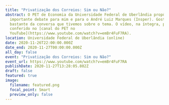 ```yaml
---
title: "Privatização dos Correios: Sim ou Não?"
abstract: O PET de Economia da Universidade Federal de Uberlândia propôs este
  importante debate para mim e para o André Luiz Marques (Insper). Gostei
  bastante da conversa que tivemos sobre o tema. O vídeo, na íntegra, pode ser
  conferido no [canal do PET no
  YouTube](https://www.youtube.com/watch?v=emBr4FuF7RA).
location: Universidade Federal de Uberlândia (online)
date: 2020-11-26T22:00:00.000Z
date_end: 2020-11-27T00:00:00.000Z
all_day: false
event: "Privatização dos Correios: Sim ou Não?"
event_url: https://www.youtube.com/watch?v=emBr4FuF7RA
publishDate: 2020-11-27T13:28:05.802Z
draft: false
featured: true
image:
  filename: featured.png
  focal_point: Smart
  preview_only: false
---
```

